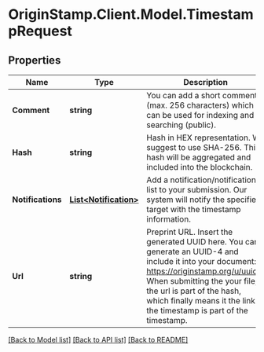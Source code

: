 # OriginStamp.Client.Model.TimestampRequest
## Properties

Name | Type | Description | Notes
------------ | ------------- | ------------- | -------------
**Comment** | **string** | You can add a short comment (max. 256 characters) which can be used for indexing and searching (public). | [optional] 
**Hash** | **string** | Hash in HEX representation. We suggest to use SHA-256. This hash will be aggregated and included into the blockchain. | 
**Notifications** | [**List&lt;Notification&gt;**](Notification.md) | Add a notification/notification list to your submission. Our system will notify the specified target with the timestamp information. | [optional] 
**Url** | **string** | Preprint URL. Insert the generated UUID here. You can generate an UUID-4 and include it into your document: https://originstamp.org/u/uuid4. When submitting the your file, the url is part of the hash, which finally means it the link to the timestamp is part of the timestamp. | [optional] 

[[Back to Model list]](../README.md#documentation-for-models) [[Back to API list]](../README.md#documentation-for-api-endpoints) [[Back to README]](../README.md)

